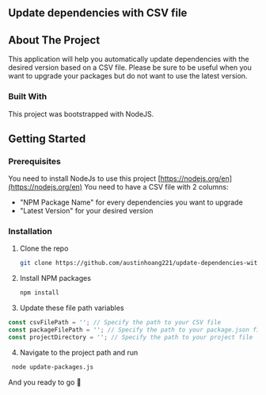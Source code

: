 ## Update dependencies with CSV file
## About The Project
This application will help you automatically update dependencies with the desired version based on a CSV file. Please be sure to be useful when you want to upgrade your packages but do not want to use the latest version.
### Built With
This project was bootstrapped with NodeJS.
## Getting Started
### Prerequisites
You need to install NodeJs to use this project [https://nodejs.org/en](https://nodejs.org/en)
You need to have a CSV file with 2 columns:
* "NPM Package Name" for every dependencies you want to upgrade
* "Latest Version" for your desired version
### Installation
1. Clone the repo
   ```sh
   git clone https://github.com/austinhoang221/update-dependencies-with-csv
   ```
2. Install NPM packages
   ```sh
   npm install
   ```
3. Update these file path variables
```js
const csvFilePath = ''; // Specify the path to your CSV file
const packageFilePath = ''; // Specify the path to your package.json file
const projectDirectory = ''; // Specify the path to your project file
```
4. Navigate to the project path and run
  ```sh
   node update-packages.js
   ```
And you ready to go 🚀
